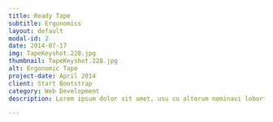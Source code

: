 ```yaml
---
title: Ready Tape
subtitle: Ergonomics
layout: default
modal-id: 2
date: 2014-07-17
img: TapeKeyshot.228.jpg
thumbnail: TapeKeyshot.228.jpg
alt: Ergonomic Tape
project-date: April 2014
client: Start Bootstrap
category: Web Development
description: Lorem ipsum dolor sit amet, usu cu alterum nominavi lobortis. At duo novum diceret. Tantas apeirian vix et, usu sanctus postulant inciderint ut, populo diceret necessitatibus in vim. Cu eum dicam feugiat noluisse.

---
```

